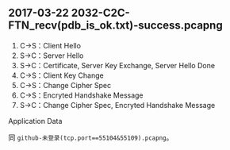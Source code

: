## 2017-03-22 2032-C2C-FTN_recv(pdb_is_ok.txt)-success.pcapng

1. C->S：Client Hello  
2. S->C：Server Hello  
3. S->C：Certificate, Server Key Exchange, Server Hello Done  
4. C->S：Client Key Change  
5. C->S：Change Cipher Spec  
6. C->S：Encryted Handshake Message  
7. S->C：Change Cipher Spec, Encryted Handshake Message  

Application Data  

同 `github-未登录(tcp.port==55104&55109).pcapng`。